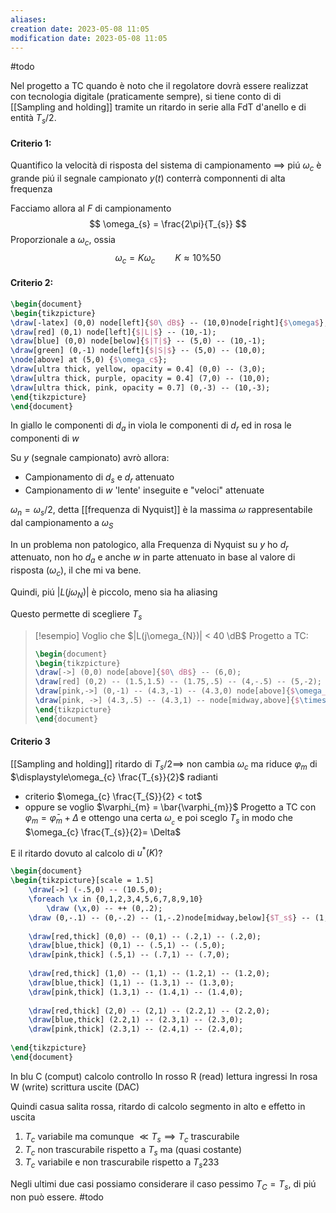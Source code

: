 ```yaml
---
aliases: 
creation date: 2023-05-08 11:05
modification date: 2023-05-08 11:05
---
```


#todo 

Nel progetto a TC quando è noto che il regolatore dovrà essere realizzat con tecnologia digitale (praticamente sempre), si tiene conto di di [[Sampling and holding]] tramite un ritardo in serie alla FdT d'anello e di entità $T_{s}/2$.

#### Criterio 1:
Quantifico la velocità di risposta del sistema di campionamento $\implies$ piú $\omega_{c}$ è grande piú il segnale campionato $y(t)$ conterrà componnenti di alta frequenza

Facciamo allora al $F$ di campionamento
$$ \omega_{s} = \frac{2\pi}{T_{s}} $$
Proporzionale a $\omega_{c}$, ossia
$$ \omega_{c} = K\omega_{c}\qquad K \approx 10 \% 50 $$

#### Criterio 2:
```tikz
\begin{document}
\begin{tikzpicture}
\draw[-latex] (0,0) node[left]{$0\ dB$} -- (10,0)node[right]{$\omega$};
\draw[red] (0,1) node[left]{$|L|$} -- (10,-1);
\draw[blue] (0,0) node[below]{$|T|$} -- (5,0) -- (10,-1);
\draw[green] (0,-1) node[left]{$|S|$} -- (5,0) -- (10,0);
\node[above] at (5,0) {$\omega_c$};
\draw[ultra thick, yellow, opacity = 0.4] (0,0) -- (3,0);
\draw[ultra thick, purple, opacity = 0.4] (7,0) -- (10,0);
\draw[ultra thick, pink, opacity = 0.7] (0,-3) -- (10,-3);
\end{tikzpicture}
\end{document}
```


In giallo le componenti di $d_{a}$
in viola le componenti di $d_{r}$
ed in rosa le componenti di $w$

Su $y$ (segnale campionato) avrò allora:
- Campionamento di $d_{s}$ e $d_{r}$ attenuato
- Campionamento di $w$ 'lente' inseguite e "veloci" attenuate

$\omega_{n} = \omega_{s}/2$, detta [[frequenza di Nyquist]] è la massima $\omega$ rappresentabile dal campionamento a $\omega_{S}$

In un problema non patologico, alla Frequenza di Nyquist su $y$ ho $d_{r}$ attenuato, non ho $d_{a}$ e anche $w$ in parte attenuato in base al valore di risposta ($\omega_{c}$), il che mi va bene.

Quindi, piú $|L(j\omega_{N})|$ è piccolo, meno sia ha aliasing

Questo permette di scegliere $T_{s}$

>[!esempio]
>Voglio che $|L(j\omega_{N})| < 40 \dB$
>Progetto a TC:
> ```tikz
>\begin{document}
>\begin{tikzpicture}
>\draw[->] (0,0) node[above]{$0\ dB$} -- (6,0);
>\draw[red] (0,2) -- (1.5,1.5) -- (1.75,.5) -- (4,-.5) -- (5,-2);
>\draw[pink,->] (0,-1) -- (4.3,-1) -- (4.3,0) node[above]{$\omega_{N}$};
>\draw[pink, ->] (4.3,.5) -- (4.3,1) -- node[midway,above]{$\times 2$} (5.3, 1) -- (5.3,.45) node[below]{$\omega_{s}$};
>\end{tikzpicture}
>\end{document}
>```

#### Criterio 3
[[Sampling and holding]] ritardo di $T_{s} / 2 \implies$ non cambia $\omega_{c}$ ma riduce $\varphi_{m}$ di $\displaystyle\omega_{c} \frac{T_{s}}{2}$ radianti
- criterio $\omega_{c} \frac{T_{S}}{2} < tot$
- oppure se voglio $\varphi_{m} = \bar{\varphi_{m}}$
  Progetto a TC con $\varphi_{m} = \bar{\varphi}_{m} + \Delta$ e ottengo una certa $\omega_{_{c}}$ e poi sceglo $T_{s}$ in modo che $\omega_{c} \frac{T_{s}}{2}= \Delta$

E il ritardo dovuto al calcolo di $u^*(K)$? 

```tikz
\begin{document}
\begin{tikzpicture}[scale = 1.5]
	\draw[->] (-.5,0) -- (10.5,0);
	\foreach \x in {0,1,2,3,4,5,6,7,8,9,10}
		\draw (\x,0) -- ++ (0,.2);
	\draw (0,-.1) -- (0,-.2) -- (1,-.2)node[midway,below]{$T_s$} -- (1,-.1);
	
	\draw[red,thick] (0,0) -- (0,1) -- (.2,1) -- (.2,0);
	\draw[blue,thick] (0,1) -- (.5,1) -- (.5,0);
	\draw[pink,thick] (.5,1) -- (.7,1) -- (.7,0);
	
	\draw[red,thick] (1,0) -- (1,1) -- (1.2,1) -- (1.2,0);
	\draw[blue,thick] (1,1) -- (1.3,1) -- (1.3,0);
	\draw[pink,thick] (1.3,1) -- (1.4,1) -- (1.4,0);
	
	\draw[red,thick] (2,0) -- (2,1) -- (2.2,1) -- (2.2,0);
	\draw[blue,thick] (2.2,1) -- (2.3,1) -- (2.3,0);
	\draw[pink,thick] (2.3,1) -- (2.4,1) -- (2.4,0);
	
\end{tikzpicture}
\end{document}
```
In blu C (comput) calcolo controllo
In rosso R (read) lettura ingressi
In rosa W (write) scrittura uscite (DAC)

Quindi casua salita rossa, ritardo di calcolo segmento in alto e effetto in uscita

1. $T_{c}$ variabile ma comunque $\ll T_{s} \implies T_{c}$ trascurabile
2. $T_{c}$ non trascurabile rispetto a $T_{s}$ ma (quasi costante)
3. $T_{c}$ variabile e non trascurabile rispetto a $T_{s}$233

Negli ultimi due casi possiamo considerare il caso pessimo $T_{C} = T_{s}$, di piú non può essere.
#todo